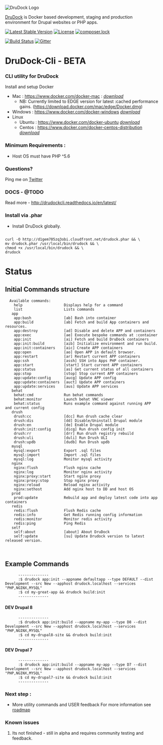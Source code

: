 ![DruDock Logo](https://s3.eu-west-2.amazonaws.com/drudock/DruDockLogo.jpg)

[DruDock](https://www.4alldigital.io/drudock) is Docker based development, staging and production environment for Drupal websites or PHP apps.

[![Latest Stable Version](https://poser.pugx.org/drudock/cli/v/stable)](https://packagist.org/packages/drudock/cli)
[![License](https://poser.pugx.org/drudock/cli/license)](https://packagist.org/packages/drudock/cli)
[![composer.lock](https://poser.pugx.org/drudock/cli/composerlock)](https://packagist.org/packages/drudock/cli)

[![Build Status](https://travis-ci.org/4AllDigital/DruDockCli.svg?branch=master)](https://travis-ci.org/4AllDigital/DruDockCli)
[![Gitter](https://badges.gitter.im/Join%20Chat.svg)](https://gitter.im/DruDockCli/Lobby?utm_source=badge&utm_medium=badge&utm_campaign=pr-badge)


# DruDock-Cli - BETA
### CLI utility for DruDock

Install and setup Docker
  
- Mac : https://www.docker.com/docker-mac : 
[_download_](https://store.docker.com/editions/community/docker-ce-desktop-mac)
  - NB: Currently limited to EDGE version for latest :cached performance gains. (https://download.docker.com/mac/edge/Docker.dmg)
- Windows : https://www.docker.com/docker-windows
[_download_](https://store.docker.com/editions/community/docker-ce-desktop-windows)
- Linux
  - Ubuntu : https://www.docker.com/docker-ubuntu
  [_download_](https://store.docker.com/editions/community/docker-ce-server-ubuntu)
  - Centos : https://www.docker.com/docker-centos-distribution
  [_download_](https://store.docker.com/editions/community/docker-ce-server-centos)
   
### Minimum Requirements : 
- Host OS must have PHP ^5.6

### Questions?
  Ping me on [Twitter](http://twitter.com/@4alldigital)
  
### DOCS - @TODO
  Read more - http://drudockcli.readthedocs.io/en/latest/
   
### Install via .phar
  - Install DruDock globally.
  
  ``` 
  
  curl -O http://d1gem705zq3obi.cloudfront.net/drudock.phar && \
  mv drudock.phar /usr/local/bin/drudock && \
  chmod +x /usr/local/bin/drudock && \
  drudock
  
  ```

# Status
## Initial Commands structure
```
  Available commands:
    help                   Displays help for a command
    list                   Lists commands
   app
    app:bash               [ab] Bash into container
    app:build              [ab] Fetch and build App containers and resources.
    app:destroy            [ad] Disable and delete APP and containers
    app:exec               [ae] Execute bespoke commands at :container
    app:init               [ai] Fetch and build DruDock containers
    app:init:build         [aib] Initialize environment and run build.
    app:init:containers    [aic] Create APP containers
    app:open               [ao] Open APP in default browser.
    app:restart            [ar] Restart current APP containers
    app:ssh                [assh] SSH into Apps PHP container.
    app:start              [start] Start current APP containers
    app:status             [as] Get current status of all containers
    app:stop               [stop] Stop current APP containers
    app:update:config      [aucg] Update APP config
    app:update:containers  [auct] Update APP containers
    app:update:services    [aus] Update APP services
   behat
    behat:cmd              Run behat commands
    behat:monitor          Launch behat VNC viewer
    behat:status           Runs example command against running APP and current config
   drush
    drush:cc               [dcc] Run drush cache clear
    drush:dis              [dd] Disable/Uninstall Drupal module
    drush:en               [de] Enable Drupal module
    drush:init:config      [dicg] Run drush config init
    drush:rr               [drr] Run drush registry rebuild
    drush:uli              [duli] Run Drush ULI
    drush:updb             [dudb] Run Drush updb
   mysql
    mysql:export           Export .sql files
    mysql:import           Import .sql files
    mysql:log              Monitor mysql activity
   nginx
    nginx:flush            Flush nginx cache
    nginx:log              Monitor nginx activity
    nginx:proxy:start      Start nginx proxy
    nginx:proxy:stop       Stop nginx proxy
    nginx:reload           Reload nginx activity
    nginx:sethost          Add nginx host to DD and host OS
   prod
    prod:update            Rebuild app and deploy latest code into app containers
   redis
    redis:flush            Flush Redis cache
    redis:info             Get Redis running config information
    redis:monitor          Monitor redis activity
    redis:ping             Ping Redis
   self
    self:about             [about] About DruDock
    self:update            [su] Update Drudock version to latest released version.

       
```

## Example Commands
```
      --------------
      :$ drudock app:init --appname defaultapp --type DEFAULT --dist Development --src New --apphost drudock.localhost --services "PHP,NGINX,MYSQL"
      :$ cd my-great-app && drudock build:init
      --------------
```    
#### DEV Drupal 8  
```
      --------------
      :$ drudock app:init:build --appname my-app --type D8 --dist Development --src New --apphost drudock.localhost --services "PHP,NGINX,MYSQL"
      :$ cd my-drupal8-site && drudock build:init
      --------------
```   
#### DEV Drupal 7
```
      --------------
      :$ drudock app:init:build --appname my-app --type D7 --dist Development --src New --apphost drudock.localhost --services "PHP,NGINX,MYSQL"
      :$ cd my-drupal7-site && drudock build:init
      --------------
```

### Next step :

 - More utility commands and USER feedback
For more information see [roadmap](https://github.com/4AllDigital/DruDockCli/blob/master/roadmap.md)

### Known issues

1. Its not finished - still in alpha and requires community testing and feedback.
